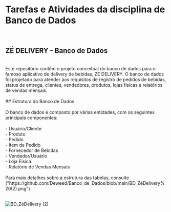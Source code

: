 # Tarefas e Atividades da disciplina de Banco de Dados<br/>
<br/>

## ZÉ DELIVERY - Banco de Dados<br/>
<br/>
Este repositório contém o projeto conceitual do banco de dados para o famoso aplicativo de delivery de bebidas, ZÉ DELIVERY. O banco de dados foi projetado para atender aos requisitos de registro de pedidos de bebidas, status de entrega, clientes, vendedores, produtos, lojas físicas e relatórios de vendas mensais.<br/>
<br/>
## Estrutura do Banco de Dados <br/>
<br/>
O banco de dados é composto por várias entidades, com os seguintes principais componentes:<br/>
<br/>
- Usuário/Cliente<br/>
- Produto<br/>
- Pedido<br/>
- Item de Pedido<br/>
- Fornecedor de Bebidas<br/>
- Vendedor/Usuário<br/>
- Loja Física<br/>
- Relatório de Vendas Mensais<br/>
<br/>
Para mais detalhes sobre a estrutura das tabelas, consulte ("https://github.com/Deweed/Banco_de_Dados/blob/main/BD_ZéDelivery%20(2).png") <br/>
<br/>


![BD_ZéDelivery (2)](https://github.com/Deweed/Banco_de_Dados/assets/72270592/df228b39-7b5a-4611-a3a9-5b7c9d0c1507)
